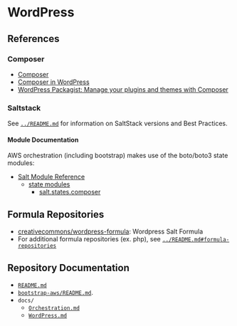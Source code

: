 # WordPress


## References


### Composer

- [Composer][composer]
- [Composer in WordPress][composerwp]
- [WordPress Packagist: Manage your plugins and themes with
  Composer][wpackagist]


[composer]:https://getcomposer.org/
[composerwp]:https://composer.rarst.net/
[wpackagist]:https://wpackagist.org/


### Saltstack

See [`../README.md`](../README.md) for information on SaltStack versions and
Best Practices.


#### Module Documentation

AWS orchestration (including bootstrap) makes use of the boto/boto3 state
modules:
- [Salt Module Reference][moduleref]
  - [state modules][statemodules]
    - [salt.states.composer][statescomposer]


[moduleref]: https://docs.saltstack.com/en/latest/ref/index.html
[statemodules]: https://docs.saltstack.com/en/latest/ref/states/all/index.html
[statescomposer]:https://docs.saltstack.com/en/latest/ref/states/all/salt.states.composer.html


## Formula Repositories

- [creativecommons/wordpress-formula][wordpress-formula]: Wordpress Salt
  Formula
- For additional formula repositories (ex. php), see
  [`../README.md#formula-repositories`](../README.md#formula-repositories)


[wordpress-formula]:https://github.com/creativecommons/wordpress-formula


## Repository Documentation

- [`README.md`](../README.md)
- [`bootstrap-aws/README.md`](../bootstrap-aws/README.md).
- `docs/`
  - [`Orchestration.md`](Orchestration.md)
  - [`WordPress.md`](WordPress.md)
